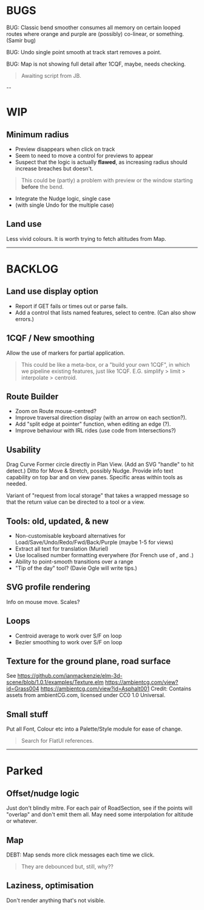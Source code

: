 
# BUGS

BUG: Classic bend smoother consumes all memory on certain looped routes where
     orange and purple are (possibly) co-linear, or something. (Samir bug)

BUG: Undo single point smooth at track start removes a point.

BUG: Map is not showing full detail after 1CQF, maybe, needs checking.
> Awaiting script from JB.

--

# WIP

## Minimum radius

- Preview disappears when click on track
- Seem to need to move a control for previews to appear
- Suspect that the logic is actually **flawed**, as increasing radius should increase breaches but doesn't.
> This could be (partly) a problem with preview or the window starting **before** the bend.
- Integrate the Nudge logic, single case
- (with single Undo for the multiple case)

## Land use

Less vivid colours.
It is worth trying to fetch altitudes from Map.

---

# BACKLOG

## Land use display option

- Report if GET fails or times out or parse fails.
- Add a control that lists named features, select to centre. (Can also show errors.)

## 1CQF / New smoothing

Allow the use of markers for partial application.
> This could be like a meta-box, or a "build your own 1CQF", in which
> we pipeline existing features, just like 1CQF.
> E.G. simplify > limit > interpolate > centroid.

## Route Builder

- Zoom on Route mouse-centred?
- Improve traversal direction display (with an arrow on each section?).
- Add "split edge at pointer" function, when editing an edge (?).
- Improve behaviour with IRL rides (use code from Intersections?)

## Usability

Drag Curve Former circle directly in Plan View. (Add an SVG "handle" to hit detect.)
Ditto for Move & Stretch, possibly Nudge.
Provide info text capability on top bar and on view panes.
Specific areas within tools as needed.

Variant of "request from local storage" that takes a wrapped message so that the return value
can be directed to a tool or a view.

## Tools: old, updated, & new

- Non-customisable keyboard alternatives for Load/Save/Undo/Redo/Fwd/Back/Purple (maybe 1-5 for views)
- Extract all text for translation (Muriel)
- Use localised number formatting everywhere (for French use of , and .)
- Ability to point-smooth transitions over a range
- "Tip of the day" tool? (Davie Ogle will write tips.)

## SVG profile rendering

Info on mouse move.
Scales?

## Loops

- Centroid average to work over S/F on loop
- Bezier smoothing to work over S/F on loop

## Texture for the ground plane, road surface

See https://github.com/ianmackenzie/elm-3d-scene/blob/1.0.1/examples/Texture.elm
https://ambientcg.com/view?id=Grass004
https://ambientcg.com/view?id=Asphalt001
Credit: Contains assets from ambientCG.com, licensed under CC0 1.0 Universal.

## Small stuff

Put all Font, Colour etc into a Palette/Style module for ease of change.
> Search for FlatUI references.
 
---

# Parked

## Offset/nudge logic

Just don't blindly mitre. For each pair of RoadSection, see if the points will
"overlap" and don't emit them all. May need some interpolation for altitude or whatever.

## Map

DEBT: Map sends more click messages each time we click.
> They are debounced but, still, why??

## Laziness, optimisation

Don't render anything that's not visible.

